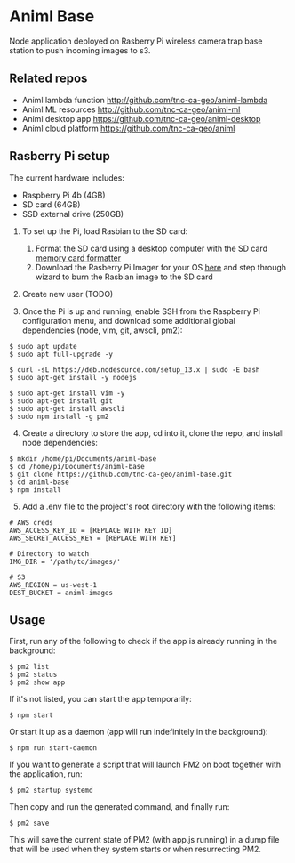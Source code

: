 # Animl Base
Node application deployed on Rasberry Pi wireless camera trap base station to 
push incoming images to s3. 

## Related repos
- Animl lambda function   http://github.com/tnc-ca-geo/animl-lambda
- Animl ML resources      http://github.com/tnc-ca-geo/animl-ml
- Animl desktop app       https://github.com/tnc-ca-geo/animl-desktop
- Animl cloud platform    https://github.com/tnc-ca-geo/animl

## Rasberry Pi setup
The current hardware includes: 
- Raspberry Pi 4b (4GB)
- SD card (64GB)
- SSD external drive (250GB)

1. To set up the Pi, load Rasbian to the SD card:

    1. Format the SD card using a desktop computer with the SD card 
[memory card formatter](https://www.sdcard.org/downloads/formatter/)
    2. Download the Rasberry Pi Imager for your OS 
[here](https://www.raspberrypi.org/downloads/) and step through wizard to burn 
the Rasbian image to the SD card

2. Create new user (TODO)

3. Once the Pi is up and running, enable SSH from the Raspberry Pi configuration 
menu, and download some additional global dependencies 
(node, vim, git, awscli, pm2):

```
$ sudo apt update
$ sudo apt full-upgrade -y
```
```
$ curl -sL https://deb.nodesource.com/setup_13.x | sudo -E bash
$ sudo apt-get install -y nodejs
```
```
$ sudo apt-get install vim -y
$ sudo apt-get install git
$ sudo apt-get install awscli
$ sudo npm install -g pm2
```

4. Create a directory to store the app, cd into it, clone the repo, and install
node dependencies:

```
$ mkdir /home/pi/Documents/animl-base
$ cd /home/pi/Documents/animl-base
$ git clone https://github.com/tnc-ca-geo/animl-base.git
$ cd animl-base
$ npm install
```

5. Add a .env file to the project's root directory with the following items: 

```
# AWS creds
AWS_ACCESS_KEY_ID = [REPLACE WITH KEY ID]
AWS_SECRET_ACCESS_KEY = [REPLACE WITH KEY]

# Directory to watch
IMG_DIR = '/path/to/images/'

# S3 
AWS_REGION = us-west-1
DEST_BUCKET = animl-images
```

## Usage
First, run any of the following to check if the app is already running in the 
background:
```
$ pm2 list
$ pm2 status
$ pm2 show app
```
If it's not listed, you can start the app temporarily:
```
$ npm start
```
Or start it up as a daemon (app will run indefinitely in the background):
```
$ npm run start-daemon
```
If you want to generate a script that will launch PM2 on boot together with the 
application, run: 
```
$ pm2 startup systemd
```
Then copy and run the generated command, and finally run:
```
$ pm2 save
```
This will save the current state of PM2 (with app.js running) in a dump file 
that will be used when they system starts or when resurrecting PM2.













